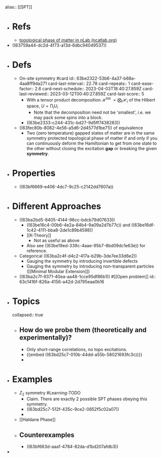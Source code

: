 alias:: [[SPT]]

- # Refs
	- [topological phase of matter in nLab (ncatlab.org)](https://ncatlab.org/nlab/show/topological+phase+of+matter)
- ((63759a44-dc2d-4f73-a13d-6dbc94049537))
- # Defs
	- On-site symmetry #card
	  id:: 63be2322-53b6-4a37-b68a-4aa8ff9da271
	  card-last-interval:: 22.78
	  card-repeats:: 1
	  card-ease-factor:: 2.6
	  card-next-schedule:: 2023-04-03T18:40:27.859Z
	  card-last-reviewed:: 2023-03-12T00:40:27.859Z
	  card-last-score:: 5
		- With a tensor product decomposition $\mathcal{H}^{\text {tot }}=\bigotimes_i \mathcal{H}_i$ of the Hilbert space, $U=\prod_i U_i$
			- Note that the decomposition need not be 'smallest', i.e. we may pack some spins into a block.
		- ((63be2333-c244-431c-bd27-9d5ff7438283))
	- ((63fec80b-8082-4e56-a5d6-2d4577d1be71)) of equivalence
		- Two (zero temperature) gapped states of matter are in the same symmetry protected topological phase of matter if and only if you can continuously deform the Hamiltonian to get from one state to the other without closing the excitation **gap** or breaking the given **symmetry**.
- # Properties
	- ((63bf6669-e406-4dc7-9c25-c2142dd7607a))
- # Different Approaches
	- ((63ba2bd5-8405-4144-96cc-bdcb79d07633))
		- ((63be16c4-00b6-4e2a-84b4-9a09a2d7b77c)) and ((63be16df-1c42-4111-bba8-2de1c89b4598))
		- [[K-Theory]]
			- Not as useful as above
		- Also see ((63be19ed-339c-4aae-95b7-8bd09dc1e63e)) for reference.
	- Categorical ((63ba2c4f-d4c2-417a-b29b-3de7ee33d6e2))
		- Gauging the symmetry by introducing invertible defects
		- Gauging the symmetry by introducing non-transparent particles ([[Minimal Modular Extension]])
	- ((63ba2c7f-9371-40ea-aa48-1cce95df86b1)) #[[Open problem]]
	  id:: 63c1416f-826a-4156-a42d-2d795eaa0b16
- # Topics
  collapsed:: true
	- ## How do we probe them (theoretically and experimentally)?
		- Only short-range correlations, no topo excitations.
		- {{embed ((63bd25c7-010b-44dd-a55b-58021693fc3c))}}
		-
- # Examples
	- $Z_2$ symmetry #Learning-TODO
		- Claim. There are exactly 2 possible SPT phases obeying this symmetry.
		- ((63bd25c7-512f-435c-9ce2-0852f5c02a07))
		-
	- [[Haldane Phase]]
	- ## Counterexamples
		- ((63bf663d-aaa1-4784-82da-d1bd207afdb3))
-